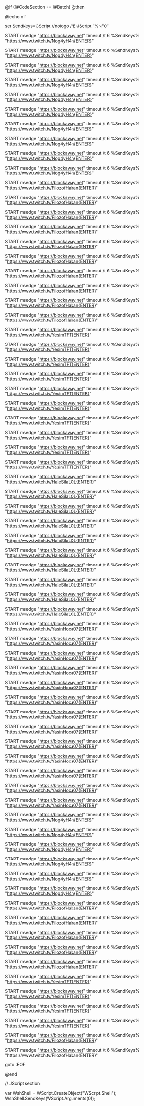 @if (@CodeSection == @Batch) @then


@echo off

set SendKeys=CScript //nologo //E:JScript "%~F0"


START msedge  "https://blockaway.net"
timeout /t 6
%SendKeys% "https://www.twitch.tv/Nog4yH4n{ENTER}"

START msedge  "https://blockaway.net"
timeout /t 6
%SendKeys% "https://www.twitch.tv/Nog4yH4n{ENTER}"

START msedge  "https://blockaway.net"
timeout /t 6
%SendKeys% "https://www.twitch.tv/Nog4yH4n{ENTER}"

START msedge  "https://blockaway.net"
timeout /t 6
%SendKeys% "https://www.twitch.tv/Nog4yH4n{ENTER}"

START msedge  "https://blockaway.net"
timeout /t 6
%SendKeys% "https://www.twitch.tv/Nog4yH4n{ENTER}"

START msedge  "https://blockaway.net"
timeout /t 6
%SendKeys% "https://www.twitch.tv/Nog4yH4n{ENTER}"

START msedge  "https://blockaway.net"
timeout /t 6
%SendKeys% "https://www.twitch.tv/Nog4yH4n{ENTER}"

START msedge  "https://blockaway.net"
timeout /t 6
%SendKeys% "https://www.twitch.tv/Nog4yH4n{ENTER}"

START msedge  "https://blockaway.net"
timeout /t 6
%SendKeys% "https://www.twitch.tv/Nog4yH4n{ENTER}"

START msedge  "https://blockaway.net"
timeout /t 6
%SendKeys% "https://www.twitch.tv/Nog4yH4n{ENTER}"

START msedge  "https://blockaway.net"
timeout /t 6
%SendKeys% "https://www.twitch.tv/FilozofHakan{ENTER}"

START msedge  "https://blockaway.net"
timeout /t 6
%SendKeys% "https://www.twitch.tv/FilozofHakan{ENTER}"

START msedge  "https://blockaway.net"
timeout /t 6
%SendKeys% "https://www.twitch.tv/FilozofHakan{ENTER}"

START msedge  "https://blockaway.net"
timeout /t 6
%SendKeys% "https://www.twitch.tv/FilozofHakan{ENTER}"

START msedge  "https://blockaway.net"
timeout /t 6
%SendKeys% "https://www.twitch.tv/FilozofHakan{ENTER}"

START msedge  "https://blockaway.net"
timeout /t 6
%SendKeys% "https://www.twitch.tv/FilozofHakan{ENTER}"

START msedge  "https://blockaway.net"
timeout /t 6
%SendKeys% "https://www.twitch.tv/FilozofHakan{ENTER}"

START msedge  "https://blockaway.net"
timeout /t 6
%SendKeys% "https://www.twitch.tv/FilozofHakan{ENTER}"

START msedge  "https://blockaway.net"
timeout /t 6
%SendKeys% "https://www.twitch.tv/FilozofHakan{ENTER}"

START msedge  "https://blockaway.net"
timeout /t 6
%SendKeys% "https://www.twitch.tv/FilozofHakan{ENTER}"

START msedge  "https://blockaway.net"
timeout /t 6
%SendKeys% "https://www.twitch.tv/YesimTFT{ENTER}"

START msedge  "https://blockaway.net"
timeout /t 6
%SendKeys% "https://www.twitch.tv/YesimTFT{ENTER}"

START msedge  "https://blockaway.net"
timeout /t 6
%SendKeys% "https://www.twitch.tv/YesimTFT{ENTER}"

START msedge  "https://blockaway.net"
timeout /t 6
%SendKeys% "https://www.twitch.tv/YesimTFT{ENTER}"

START msedge  "https://blockaway.net"
timeout /t 6
%SendKeys% "https://www.twitch.tv/YesimTFT{ENTER}"

START msedge  "https://blockaway.net"
timeout /t 6
%SendKeys% "https://www.twitch.tv/YesimTFT{ENTER}"

START msedge  "https://blockaway.net"
timeout /t 6
%SendKeys% "https://www.twitch.tv/YesimTFT{ENTER}"

START msedge  "https://blockaway.net"
timeout /t 6
%SendKeys% "https://www.twitch.tv/YesimTFT{ENTER}"

START msedge  "https://blockaway.net"
timeout /t 6
%SendKeys% "https://www.twitch.tv/YesimTFT{ENTER}"

START msedge  "https://blockaway.net"
timeout /t 6
%SendKeys% "https://www.twitch.tv/YesimTFT{ENTER}"

START msedge  "https://blockaway.net"
timeout /t 6
%SendKeys% "https://www.twitch.tv/HaleSilaLOL{ENTER}"

START msedge  "https://blockaway.net"
timeout /t 6
%SendKeys% "https://www.twitch.tv/HaleSilaLOL{ENTER}"

START msedge  "https://blockaway.net"
timeout /t 6
%SendKeys% "https://www.twitch.tv/HaleSilaLOL{ENTER}"

START msedge  "https://blockaway.net"
timeout /t 6
%SendKeys% "https://www.twitch.tv/HaleSilaLOL{ENTER}"

START msedge  "https://blockaway.net"
timeout /t 6
%SendKeys% "https://www.twitch.tv/HaleSilaLOL{ENTER}"

START msedge  "https://blockaway.net"
timeout /t 6
%SendKeys% "https://www.twitch.tv/HaleSilaLOL{ENTER}"

START msedge  "https://blockaway.net"
timeout /t 6
%SendKeys% "https://www.twitch.tv/HaleSilaLOL{ENTER}"

START msedge  "https://blockaway.net"
timeout /t 6
%SendKeys% "https://www.twitch.tv/HaleSilaLOL{ENTER}"

START msedge  "https://blockaway.net"
timeout /t 6
%SendKeys% "https://www.twitch.tv/HaleSilaLOL{ENTER}"

START msedge  "https://blockaway.net"
timeout /t 6
%SendKeys% "https://www.twitch.tv/HaleSilaLOL{ENTER}"

START msedge  "https://blockaway.net"
timeout /t 6
%SendKeys% "https://www.twitch.tv/YasinHoca07{ENTER}"

START msedge  "https://blockaway.net"
timeout /t 6
%SendKeys% "https://www.twitch.tv/YasinHoca07{ENTER}"

START msedge  "https://blockaway.net"
timeout /t 6
%SendKeys% "https://www.twitch.tv/YasinHoca07{ENTER}"

START msedge  "https://blockaway.net"
timeout /t 6
%SendKeys% "https://www.twitch.tv/YasinHoca07{ENTER}"

START msedge  "https://blockaway.net"
timeout /t 6
%SendKeys% "https://www.twitch.tv/YasinHoca07{ENTER}"

START msedge  "https://blockaway.net"
timeout /t 6
%SendKeys% "https://www.twitch.tv/YasinHoca07{ENTER}"

START msedge  "https://blockaway.net"
timeout /t 6
%SendKeys% "https://www.twitch.tv/YasinHoca07{ENTER}"

START msedge  "https://blockaway.net"
timeout /t 6
%SendKeys% "https://www.twitch.tv/YasinHoca07{ENTER}"

START msedge  "https://blockaway.net"
timeout /t 6
%SendKeys% "https://www.twitch.tv/YasinHoca07{ENTER}"

START msedge  "https://blockaway.net"
timeout /t 6
%SendKeys% "https://www.twitch.tv/YasinHoca07{ENTER}"

START msedge  "https://blockaway.net"
timeout /t 6
%SendKeys% "https://www.twitch.tv/YasinHoca07{ENTER}"

START msedge  "https://blockaway.net"
timeout /t 6
%SendKeys% "https://www.twitch.tv/YasinHoca07{ENTER}"

START msedge  "https://blockaway.net"
timeout /t 6
%SendKeys% "https://www.twitch.tv/YasinHoca07{ENTER}"

START msedge  "https://blockaway.net"
timeout /t 6
%SendKeys% "https://www.twitch.tv/Nog4yH4n{ENTER}"

START msedge  "https://blockaway.net"
timeout /t 6
%SendKeys% "https://www.twitch.tv/Nog4yH4n{ENTER}"

START msedge  "https://blockaway.net"
timeout /t 6
%SendKeys% "https://www.twitch.tv/Nog4yH4n{ENTER}"

START msedge  "https://blockaway.net"
timeout /t 6
%SendKeys% "https://www.twitch.tv/Nog4yH4n{ENTER}"

START msedge  "https://blockaway.net"
timeout /t 6
%SendKeys% "https://www.twitch.tv/Nog4yH4n{ENTER}"

START msedge  "https://blockaway.net"
timeout /t 6
%SendKeys% "https://www.twitch.tv/Nog4yH4n{ENTER}"

START msedge  "https://blockaway.net"
timeout /t 6
%SendKeys% "https://www.twitch.tv/FilozofHakan{ENTER}"

START msedge  "https://blockaway.net"
timeout /t 6
%SendKeys% "https://www.twitch.tv/FilozofHakan{ENTER}"

START msedge  "https://blockaway.net"
timeout /t 6
%SendKeys% "https://www.twitch.tv/FilozofHakan{ENTER}"

START msedge  "https://blockaway.net"
timeout /t 6
%SendKeys% "https://www.twitch.tv/FilozofHakan{ENTER}"

START msedge  "https://blockaway.net"
timeout /t 6
%SendKeys% "https://www.twitch.tv/FilozofHakan{ENTER}"

START msedge  "https://blockaway.net"
timeout /t 6
%SendKeys% "https://www.twitch.tv/YesimTFT{ENTER}"

START msedge  "https://blockaway.net"
timeout /t 6
%SendKeys% "https://www.twitch.tv/YesimTFT{ENTER}"

START msedge  "https://blockaway.net"
timeout /t 6
%SendKeys% "https://www.twitch.tv/YesimTFT{ENTER}"

START msedge  "https://blockaway.net"
timeout /t 6
%SendKeys% "https://www.twitch.tv/YesimTFT{ENTER}"

START msedge  "https://blockaway.net"
timeout /t 6
%SendKeys% "https://www.twitch.tv/FilozofHakan{ENTER}"

START msedge  "https://blockaway.net"
timeout /t 6
%SendKeys% "https://www.twitch.tv/FilozofHakan{ENTER}"


goto :EOF

@end




// JScript section

var WshShell = WScript.CreateObject("WScript.Shell");
WshShell.SendKeys(WScript.Arguments(0));	
